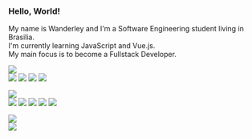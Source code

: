 <h3>
  Hello, World!
</h3>

<p>
  My name is Wanderley and I'm a Software Engineering student living in Brasilia.<br>
  I'm currently learning JavaScript and Vue.js.<br>
  My main focus is to become a Fullstack Developer.
</p>

<p>
  <img src="https://img.shields.io/badge/-code:-24292e?style=flat-square"/><br>
  <img src="https://img.shields.io/badge/-html-24292e?style=flat-square&logo=html5&logoColor=ff967f"/>
  <img src="https://img.shields.io/badge/-css-24292e?style=flat-square&logo=css3&logoColor=7fd2ff"/>
  <img src="https://img.shields.io/badge/-javascript-24292e?style=flat-square&logo=javascript&logoColor=fff07f"/>
  <img src="https://img.shields.io/badge/-bootstrap-24292e?style=flat-square&logo=bootstrap&logoColor=b07fff"/>
</p>

<p>
  <img src="https://img.shields.io/badge/-tools:-24292e?style=flat-square"/><br>
  <img src="https://img.shields.io/badge/-vscode-24292e?style=flat-square&logo=visual+studio+code&logoColor=7fd2ff"/>
  <img src="https://img.shields.io/badge/-git-24292e?style=flat-square&logo=git&logoColor=ff967f"/>
  <img src="https://img.shields.io/badge/-github-24292e?style=flat-square&logo=github&logoColor=fff"/>
  <img src="https://img.shields.io/badge/-figma-24292e?style=flat-square&logo=figma&logoColor=ff967f"/>
  <img src="https://img.shields.io/badge/-photoshop-24292e?style=flat-square&logo=adobe+photoshop&logoColor=7fd2ff"/>
</p>

<p>
  <img src="https://img.shields.io/badge/-contact:-24292e?style=flat-square"/><br>
  <a href="https://www.linkedin.com/in/padawandr" alt="linkedin" target="_blank">
    <img src="https://img.shields.io/badge/-linkedin-0966C2?style=for-the-badge&logo=linkedin" />
  </a>
</p>
